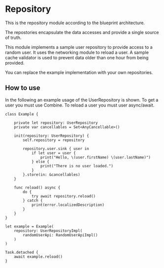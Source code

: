 # Repository

This is the repository module according to the blueprint architecture.

The repostories encapsulate the data accesses and provide a single source of truth.

This module implements a sample user repository to provide access to a random user. It uses the networking module to reload a user. A sample cache validator is used to prevent data older than one hour from being provided.

You can replace the example implementation with your own repositories.

## How to use

In the following an example usage of the UserRepository is shown. To get a user you must use Combine. To reload a user you must user async/await.

```
class Example {

    private let repository: UserRepository
    private var cancellables = Set<AnyCancellable>()

    init(repository: UserRepository) {
        self.repository = repository

        repository.user.sink { user in
            if let user = user {
                print("Hello, \(user.firstName) \(user.lastName)")
            } else {
                print("There is no user loaded.")
            }
        }.store(in: &cancellables)
    }

    func reload() async {
        do {
            try await repository.reload()
        } catch {
            print(error.localizedDescription)
        }
    }
}
```

```
let example = Example(
    repository: UserRepositoryImpl(
        randomUserApi: RandomUserApiImpl()
    )
)

Task.detached {
    await example.reload()
}
```
